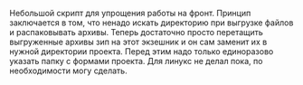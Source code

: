Небольшой скрипт для упрощения работы на фронт.
Принцип заключается в том, что ненадо искать директорию при выгрузке файлов и распаковывать архивы.
Теперь достаточно просто перетащить выгруженные  архивы зип на этот экзешник и он сам заменит их в нужной директории проекта.
Перед этим надо только единоразово указать папку с формами проекта.
Для линукс не делал пока, по необходимости могу сделать.
